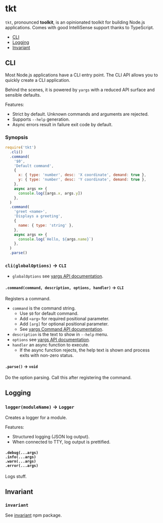 # tkt

`tkt`, pronounced **toolkit**, is an opinionated toolkit for building Node.js applications. Comes with good IntelliSense support thanks to TypeScript.

- [CLI](#cli)
- [Logging](#logging)
- [Invariant](#invariant)

## CLI

Most Node.js applications have a CLI entry point. The CLI API allows you to quickly create a CLI application.

Behind the scenes, it is powered by `yargs` with a reduced API surface and sensible defaults.

Features:

- Strict by default. Unknown commands and arguments are rejected.
- Supports `--help` generation.
- Async errors result in failure exit code by default.

### Synopsis

```js
require('tkt')
  .cli()
  .command(
    '$0',
    'Default command',
    {
      x: { type: 'number', desc: 'X coordinate', demand: true },
      y: { type: 'number', desc: 'Y coordinate', demand: true },
    },
    async args => {
      console.log([args.x, args.y])
    },
  )
  .command(
    'greet <name>',
    'Displays a greeting',
    {
      name: { type: 'string' },
    },
    async args => {
      console.log(`Hello, ${args.name}`)
    },
  )
  .parse()
```

### `cli(globalOptions)` &rarr; `CLI`

- `globalOptions` see [yargs API documentation](https://github.com/yargs/yargs/blob/master/docs/api.md#optionskey-opt).

#### `.command(command, description, options, handler)` &rarr; `CLI`

Registers a command.

- `command` is the command string.
  - Use `$0` for default command.
  - Add `<arg>` for required positional parameter.
  - Add `[arg]` for optional positional parameter.
  - See [yargs Command API documentation](https://github.com/yargs/yargs/blob/master/docs/advanced.md#commands).
- `description` is the text to show in `--help` menu.
- `options` see [yargs API documentation](https://github.com/yargs/yargs/blob/master/docs/api.md#optionskey-opt).
- `handler` an async function to execute.
  - If the async function rejects, the help text is shown and process exits with non-zero status.

#### `.parse()` &rarr; `void`

Do the option parsing. Call this after registering the command.

## Logging

### `logger(moduleName)` &rarr; `Logger`

Creates a logger for a module.

Features:

- Structured logging (JSON log output).
- When connected to TTY, log output is prettified.

#### `.debug(...args)` <br>`.info(...args)` <br>`.warn(...args)` <br>`.error(...args)`

Logs stuff.

## Invariant

### `invariant`

See [invariant](https://github.com/zertosh/invariant) npm package.
